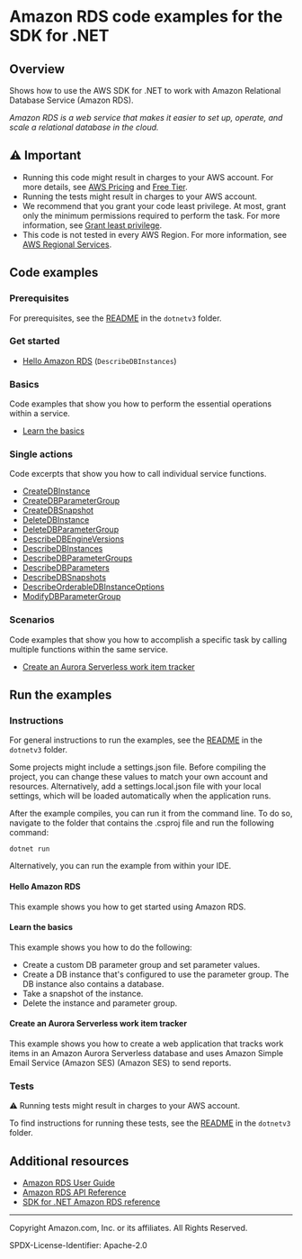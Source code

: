# Amazon RDS code examples for the SDK for .NET

## Overview

Shows how to use the AWS SDK for .NET to work with Amazon Relational Database Service (Amazon RDS).

<!--custom.overview.start-->
<!--custom.overview.end-->

_Amazon RDS is a web service that makes it easier to set up, operate, and scale a relational database in the cloud._

## ⚠ Important

* Running this code might result in charges to your AWS account. For more details, see [AWS Pricing](https://aws.amazon.com/pricing/) and [Free Tier](https://aws.amazon.com/free/).
* Running the tests might result in charges to your AWS account.
* We recommend that you grant your code least privilege. At most, grant only the minimum permissions required to perform the task. For more information, see [Grant least privilege](https://docs.aws.amazon.com/IAM/latest/UserGuide/best-practices.html#grant-least-privilege).
* This code is not tested in every AWS Region. For more information, see [AWS Regional Services](https://aws.amazon.com/about-aws/global-infrastructure/regional-product-services).

<!--custom.important.start-->
<!--custom.important.end-->

## Code examples

### Prerequisites

For prerequisites, see the [README](../README.md#Prerequisites) in the `dotnetv3` folder.


<!--custom.prerequisites.start-->
<!--custom.prerequisites.end-->

### Get started

- [Hello Amazon RDS](Actions/HelloRDS.cs#L4) (`DescribeDBInstances`)


### Basics

Code examples that show you how to perform the essential operations within a service.

- [Learn the basics](Scenarios/RDSInstanceScenario/RDSInstanceScenario.cs)


### Single actions

Code excerpts that show you how to call individual service functions.

- [CreateDBInstance](Actions/RDSWrapper.Instances.cs#L100)
- [CreateDBParameterGroup](Actions/RDSWrapper.ParameterGroups.cs#L37)
- [CreateDBSnapshot](Actions/RDSWrapper.Snapshots.cs#L17)
- [DeleteDBInstance](Actions/RDSWrapper.Instances.cs#L139)
- [DeleteDBParameterGroup](Actions/RDSWrapper.ParameterGroups.cs#L85)
- [DescribeDBEngineVersions](Actions/RDSWrapper.Instances.cs#L24)
- [DescribeDBInstances](Actions/RDSWrapper.Instances.cs#L75)
- [DescribeDBParameterGroups](Actions/RDSWrapper.ParameterGroups.cs#L18)
- [DescribeDBParameters](Actions/RDSWrapper.ParameterGroups.cs#L105)
- [DescribeDBSnapshots](Actions/RDSWrapper.Snapshots.cs#L39)
- [DescribeOrderableDBInstanceOptions](Actions/RDSWrapper.Instances.cs#L46)
- [ModifyDBParameterGroup](Actions/RDSWrapper.ParameterGroups.cs#L62)

### Scenarios

Code examples that show you how to accomplish a specific task by calling multiple
functions within the same service.

- [Create an Aurora Serverless work item tracker](../cross-service/AuroraItemTracker)


<!--custom.examples.start-->
<!--custom.examples.end-->

## Run the examples

### Instructions

For general instructions to run the examples, see the
[README](../README.md#building-and-running-the-code-examples) in the `dotnetv3` folder.

Some projects might include a settings.json file. Before compiling the project,
you can change these values to match your own account and resources. Alternatively,
add a settings.local.json file with your local settings, which will be loaded automatically
when the application runs.

After the example compiles, you can run it from the command line. To do so, navigate to
the folder that contains the .csproj file and run the following command:

```
dotnet run
```

Alternatively, you can run the example from within your IDE.


<!--custom.instructions.start-->
<!--custom.instructions.end-->

#### Hello Amazon RDS

This example shows you how to get started using Amazon RDS.


#### Learn the basics

This example shows you how to do the following:

- Create a custom DB parameter group and set parameter values.
- Create a DB instance that's configured to use the parameter group. The DB instance also contains a database.
- Take a snapshot of the instance.
- Delete the instance and parameter group.

<!--custom.basic_prereqs.rds_Scenario_GetStartedInstances.start-->
<!--custom.basic_prereqs.rds_Scenario_GetStartedInstances.end-->


<!--custom.basics.rds_Scenario_GetStartedInstances.start-->
<!--custom.basics.rds_Scenario_GetStartedInstances.end-->


#### Create an Aurora Serverless work item tracker

This example shows you how to create a web application that tracks work items in an Amazon Aurora Serverless database and uses Amazon Simple Email Service (Amazon SES) (Amazon SES) to send reports.


<!--custom.scenario_prereqs.cross_RDSDataTracker.start-->
<!--custom.scenario_prereqs.cross_RDSDataTracker.end-->


<!--custom.scenarios.cross_RDSDataTracker.start-->
<!--custom.scenarios.cross_RDSDataTracker.end-->

### Tests

⚠ Running tests might result in charges to your AWS account.


To find instructions for running these tests, see the [README](../README.md#Tests)
in the `dotnetv3` folder.



<!--custom.tests.start-->
<!--custom.tests.end-->

## Additional resources

- [Amazon RDS User Guide](https://docs.aws.amazon.com/AmazonRDS/latest/UserGuide/Welcome.html)
- [Amazon RDS API Reference](https://docs.aws.amazon.com/AmazonRDS/latest/APIReference/Welcome.html)
- [SDK for .NET Amazon RDS reference](https://docs.aws.amazon.com/sdkfornet/v3/apidocs/items/RDS/NRDS.html)

<!--custom.resources.start-->
<!--custom.resources.end-->

---

Copyright Amazon.com, Inc. or its affiliates. All Rights Reserved.

SPDX-License-Identifier: Apache-2.0